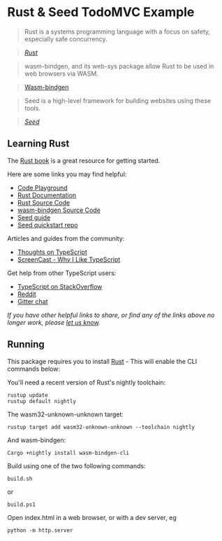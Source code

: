 # Rust & Seed TodoMVC Example


> Rust is a systems programming language with a focus on safety, 
especially safe concurrency.

> _[Rust](https://www.rust-lang.org)_

>  wasm-bindgen, and its web-sys package allow Rust to be used in web browsers via WASM.

>  [Wasm-bindgen](https://rustwasm.github.io/wasm-bindgen/)

>  Seed is a high-level framework for building websites using these tools.

> _[Seed](https://github.com/David-OConnor/seed)_

## Learning Rust

The [Rust book](https://doc.rust-lang.org/book/index.html) is a great resource for getting started.

Here are some links you may find helpful:

* [Code Playground](https://play.rust-lang.org/)
* [Rust Documentation](https://doc.rust-lang.org/)
* [Rust Source Code](https://github.com/rust-lang/rust)
* [wasm-bindgen Source Code](https://github.com/rustwasm/wasm-bindgen)
* [Seed guide](https://github.com/David-OConnor/seed)
* [Seed quickstart repo](https://github.com/David-OConnor/seed-quickstart)

Articles and guides from the community:

* [Thoughts on TypeScript](http://www.nczonline.net/blog/2012/10/04/thoughts-on-typescript)
* [ScreenCast - Why I Like TypeScript](https://www.youtube.com/watch?v=Mh5VQVfWTbs)

Get help from other TypeScript users:

* [TypeScript on StackOverflow](http://stackoverflow.com/questions/tagged/rust)
* [Reddit](https://www.reddit.com/r/rust/)
* [Gitter chat](https://gitter.im/rust-lang/rust)

_If you have other helpful links to share, or find any of the links above no longer work, please [let us know](https://github.com/tastejs/todomvc/issues)._


## Running

This package requires you to install [Rust](https://www.rust-lang.org/en-US/) - This will
enable the CLI commands below:

 You'll need a recent version of Rust's nightly toolchain:

    rustup update
    rustup default nightly

The wasm32-unknown-unknown target:

    rustup target add wasm32-unknown-unknown --toolchain nightly

And wasm-bindgen: 

    Cargo +nightly install wasm-bindgen-cli

Build using one of the two following commands:

    build.sh
or

    build.ps1
    
Open index.html in a web browser, or with a dev server, eg

    python -m http.server